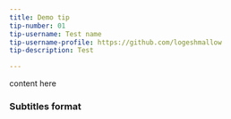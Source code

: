 ```yaml
---
title: Demo tip
tip-number: 01
tip-username: Test name
tip-username-profile: https://github.com/logeshmallow
tip-description: Test

---
```


content here
### Subtitles format
